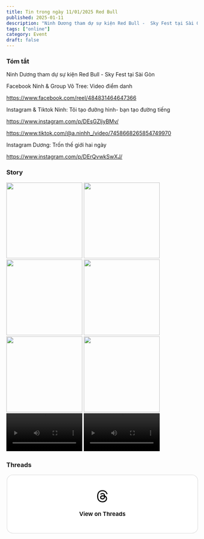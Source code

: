 ```yaml
---
title: Tin trong ngày 11/01/2025 Red Bull
published: 2025-01-11
description: "Ninh Dương tham dự sự kiện Red Bull -  Sky Fest tại Sài Gòn "
tags: ["online"]
category: Event 
draft: false
---
```


### Tóm tắt 

Ninh Dương tham dự sự kiện Red Bull -  Sky Fest tại Sài Gòn 

Facebook Ninh & Group Vô Tree: Video điểm danh

https://www.facebook.com/reel/484831464647366

Instagram & Tiktok Ninh: Tôi tạo đường hình- bạn tạo đường tiếng

https://www.instagram.com/p/DEsGZljyBMv/

https://www.tiktok.com/@a.ninhh_/video/7458668265854749970

Instagram Dương: Trốn thế giới hai ngày

https://www.instagram.com/p/DErQvwkSwXJ/


### Story 

<img width="200" src="https://github.com/user-attachments/assets/8d9aecc8-dc56-45db-86da-f3e931dadcb0" />

<img width="200" src="https://github.com/user-attachments/assets/6616e06d-d6ee-4007-9e1e-9b033d085dde" />

<img width="200" src="https://github.com/user-attachments/assets/f46f9322-4e56-4008-9110-b59d29440727" />

<img width="200" src="https://github.com/user-attachments/assets/84efa216-a28c-4f19-b2a2-ff71dbeebfb7" />

<img width="200" src="https://github.com/user-attachments/assets/eb18fa10-962e-4688-ac27-21e4bc47c715" />

<img width="200" src="https://github.com/user-attachments/assets/89e247ba-e8eb-4f76-98a0-c1d021827400" />

<video width="200" controls>
  <source type="video/mp4" src="https://github.com/user-attachments/assets/d34946e3-f682-49d0-87d4-c384636cacc4" >
</video>

<video width="200" controls>
  <source type="video/mp4" src="https://github.com/user-attachments/assets/40c8fd94-30ba-4c64-8850-a09b068f6d40" >
</video>

### Threads 

<blockquote class="text-post-media" data-text-post-permalink="https://www.threads.net/@ninhduong_summary/post/DEsMAOxTrLg" data-text-post-version="0" id="ig-tp-DEsMAOxTrLg" style=" background:#FFF; border-width: 1px; border-style: solid; border-color: #00000026; border-radius: 16px; max-width:540px; margin: 1px; min-width:270px; padding:0; width:99.375%; width:-webkit-calc(100% - 2px); width:calc(100% - 2px);"> <a href="https://www.threads.net/@ninhduong_summary/post/DEsMAOxTrLg" style=" background:#FFFFFF; line-height:0; padding:0 0; text-align:center; text-decoration:none; width:100%; font-family: -apple-system, BlinkMacSystemFont, sans-serif;" target="_blank"> <div style=" padding: 40px; display: flex; flex-direction: column; align-items: center;"><div style=" display:block; height:32px; width:32px; padding-bottom:20px;"> <svg aria-label="Threads" height="32px" role="img" viewBox="0 0 192 192" width="32px" xmlns="http://www.w3.org/2000/svg"> <path d="M141.537 88.9883C140.71 88.5919 139.87 88.2104 139.019 87.8451C137.537 60.5382 122.616 44.905 97.5619 44.745C97.4484 44.7443 97.3355 44.7443 97.222 44.7443C82.2364 44.7443 69.7731 51.1409 62.102 62.7807L75.881 72.2328C81.6116 63.5383 90.6052 61.6848 97.2286 61.6848C97.3051 61.6848 97.3819 61.6848 97.4576 61.6855C105.707 61.7381 111.932 64.1366 115.961 68.814C118.893 72.2193 120.854 76.925 121.825 82.8638C114.511 81.6207 106.601 81.2385 98.145 81.7233C74.3247 83.0954 59.0111 96.9879 60.0396 116.292C60.5615 126.084 65.4397 134.508 73.775 140.011C80.8224 144.663 89.899 146.938 99.3323 146.423C111.79 145.74 121.563 140.987 128.381 132.296C133.559 125.696 136.834 117.143 138.28 106.366C144.217 109.949 148.617 114.664 151.047 120.332C155.179 129.967 155.42 145.8 142.501 158.708C131.182 170.016 117.576 174.908 97.0135 175.059C74.2042 174.89 56.9538 167.575 45.7381 153.317C35.2355 139.966 29.8077 120.682 29.6052 96C29.8077 71.3178 35.2355 52.0336 45.7381 38.6827C56.9538 24.4249 74.2039 17.11 97.0132 16.9405C119.988 17.1113 137.539 24.4614 149.184 38.788C154.894 45.8136 159.199 54.6488 162.037 64.9503L178.184 60.6422C174.744 47.9622 169.331 37.0357 161.965 27.974C147.036 9.60668 125.202 0.195148 97.0695 0H96.9569C68.8816 0.19447 47.2921 9.6418 32.7883 28.0793C19.8819 44.4864 13.2244 67.3157 13.0007 95.9325L13 96L13.0007 96.0675C13.2244 124.684 19.8819 147.514 32.7883 163.921C47.2921 182.358 68.8816 191.806 96.9569 192H97.0695C122.03 191.827 139.624 185.292 154.118 170.811C173.081 151.866 172.51 128.119 166.26 113.541C161.776 103.087 153.227 94.5962 141.537 88.9883ZM98.4405 129.507C88.0005 130.095 77.1544 125.409 76.6196 115.372C76.2232 107.93 81.9158 99.626 99.0812 98.6368C101.047 98.5234 102.976 98.468 104.871 98.468C111.106 98.468 116.939 99.0737 122.242 100.233C120.264 124.935 108.662 128.946 98.4405 129.507Z" /></svg></div><div style=" font-size: 15px; line-height: 21px; color: #000000; font-weight: 600; "> View on Threads</div></div></a></blockquote>
<script async src="https://www.threads.net/embed.js"></script>
